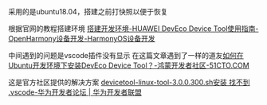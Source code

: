 采用的是ubuntu18.04，搭建之前打快照以便于恢复

根据官网的教程搭建环境
[搭建开发环境-HUAWEI DevEco Device Tool使用指南-OpenHarmony设备开发-HarmonyOS设备开发](https://device.harmonyos.com/cn/docs/documentation/guide/ide-install-windows-ubuntu-0000001194073744#section186614181716)


中间遇到的问题是vscode插件没有显示
在这篇文章遇到了一样的道友[如何在Ubuntu开发环境下安装DevEco Device Tool？-鸿蒙开发者社区-51CTO.COM](https://ost.51cto.com/posts/11501)

这是官方社区提供的解决方案
[devicetool-linux-tool-3.0.0.300.sh安装 找不到 .vscode-华为开发者论坛 | 华为开发者联盟](https://developer.huawei.com/consumer/cn/forum/topic/0202772043716470323?fid=0103702273237520029)

